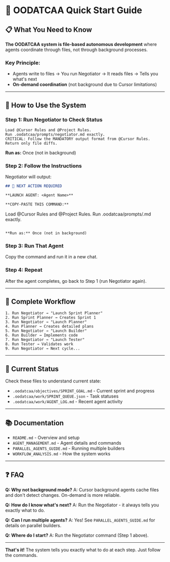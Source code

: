 # 🚀 OODATCAA Quick Start Guide

## 📋 What You Need to Know

**The OODATCAA system is file-based autonomous development** where agents coordinate through files, not through background processes.

### Key Principle:
- Agents write to files → You run Negotiator → It reads files → Tells you what's next
- **On-demand coordination** (not background due to Cursor limitations)

---

## 🎯 How to Use the System

### **Step 1: Run Negotiator to Check Status**

```
Load @Cursor Rules and @Project Rules. 
Run .oodatcaa/prompts/negotiator.md exactly.
CRITICAL: Follow the MANDATORY output format from @Cursor Rules.
Return only file diffs.
```

**Run as:** Once (not in background)

### **Step 2: Follow the Instructions**

Negotiator will output:

```markdown
## 🎯 NEXT ACTION REQUIRED

**LAUNCH AGENT: <Agent Name>**

**COPY-PASTE THIS COMMAND:**
```
Load @Cursor Rules and @Project Rules. 
Run .oodatcaa/prompts/<agent>.md exactly.
```

**Run as:** Once (not in background)
```

### **Step 3: Run That Agent**

Copy the command and run it in a new chat.

### **Step 4: Repeat**

After the agent completes, go back to Step 1 (run Negotiator again).

---

## 🔄 Complete Workflow

```
1. Run Negotiator → "Launch Sprint Planner"
2. Run Sprint Planner → Creates Sprint 1
3. Run Negotiator → "Launch Planner"
4. Run Planner → Creates detailed plans
5. Run Negotiator → "Launch Builder"
6. Run Builder → Implements code
7. Run Negotiator → "Launch Tester"
8. Run Tester → Validates work
9. Run Negotiator → Next cycle...
```

---

## 🎯 Current Status

Check these files to understand current state:
- `.oodatcaa/objectives/SPRINT_GOAL.md` - Current sprint and progress
- `.oodatcaa/work/SPRINT_QUEUE.json` - Task statuses
- `.oodatcaa/work/AGENT_LOG.md` - Recent agent activity

---

## 📚 Documentation

- `README.md` - Overview and setup
- `AGENT_MANAGEMENT.md` - Agent details and commands
- `PARALLEL_AGENTS_GUIDE.md` - Running multiple builders
- `WORKFLOW_ANALYSIS.md` - How the system works

---

## ❓ FAQ

**Q: Why not background mode?**
A: Cursor background agents cache files and don't detect changes. On-demand is more reliable.

**Q: How do I know what's next?**
A: Run the Negotiator - it always tells you exactly what to do.

**Q: Can I run multiple agents?**
A: Yes! See `PARALLEL_AGENTS_GUIDE.md` for details on parallel builders.

**Q: Where do I start?**
A: Run the Negotiator command (Step 1 above).

---

**That's it!** The system tells you exactly what to do at each step. Just follow the commands.


